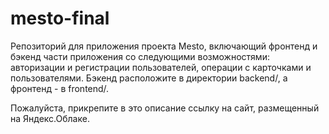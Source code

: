 # mesto-final

Репозиторий для приложения проекта Mesto, включающий фронтенд и бэкенд части приложения со следующими возможностями: авторизации и регистрации пользователей, операции с карточками и пользователями. Бэкенд расположите в директории backend/, а фронтенд - в frontend/.

Пожалуйста, прикрепите в это описание ссылку на сайт, размещенный на Яндекс.Облаке.
